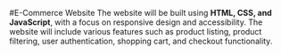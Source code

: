 #E-Commerce Website
The website will be built using <b>HTML, CSS, and JavaScript</b>, with a focus on responsive design and
accessibility. The website will include various features such as product listing, product filtering, user
authentication, shopping cart, and checkout functionality.
